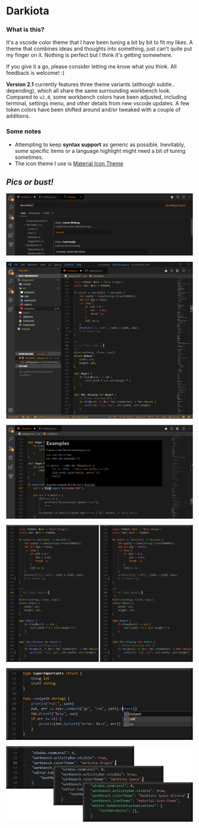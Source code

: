 # Darkiota

### **What is this?**

It's a vscode color theme that I have been tuning a bit by bit to fit my likes.
A theme that combines ideas and thoughts into something, just can't quite put my finger on it.
Nothing is perfect but I think it's getting somewhere.

If you give it a go, please consider letting me know what you think. All feedback is welcome! :)

**Version 2.1** currently features three theme variants (although subtle.. depending),
which all share the same surrounding workbench look. Compared to `v2.0`, some workbench colors have been
adjusted, including terminal, settings menu, and other details from new vscode updates.
A few token colors have been shifted around and/or tweaked with a couple of additions. 

### **Some notes**

- Attempting to keep **syntax support** as generic as possible. Inevitably,
  some specific items or a language highlight might need a bit of tuning sometimes.
- The icon theme I use is [Material Icon Theme](https://marketplace.visualstudio.com/items?itemName=PKief.material-icon-theme)

## **_Pics or bust!_**

![Screenshot](https://raw.githubusercontent.com/Samzyre/darkiota-theme/master/static/settings1.png)

![Screenshot](https://raw.githubusercontent.com/Samzyre/darkiota-theme/master/static/rust1.png)

![Screenshot](https://raw.githubusercontent.com/Samzyre/darkiota-theme/master/static/rust2.png)

![Screenshot](https://raw.githubusercontent.com/Samzyre/darkiota-theme/master/static/rust3.png)

![Screenshot](https://raw.githubusercontent.com/Samzyre/darkiota-theme/master/static/go1.png)

![Screenshot](https://raw.githubusercontent.com/Samzyre/darkiota-theme/master/static/json1.png)
